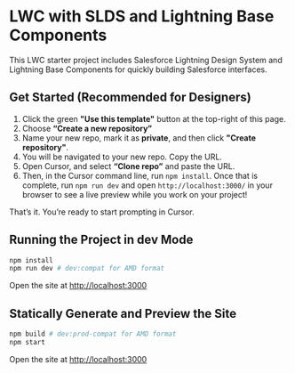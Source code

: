 # LWC with SLDS and Lightning Base Components

This LWC starter project includes Salesforce Lightning Design System and Lightning Base Components for quickly building Salesforce interfaces.

## Get Started (Recommended for Designers)
1. Click the green **"Use this template"** button at the top-right of this page.
2. Choose **“Create a new repository”**
3. Name your new repo, mark it as **private**, and then click **"Create repository"**.
4. You will be navigated to your new repo. Copy the URL.
5. Open Cursor, and select **“Clone repo”** and paste the URL.
6. Then, in the Cursor command line, run `npm install`. Once that is complete, run `npm run dev` and open `http://localhost:3000/` in your browser to see a live preview while you work on your project!

That’s it. You’re ready to start prompting in Cursor.

## Running the Project in dev Mode

```bash
npm install
npm run dev # dev:compat for AMD format
```

Open the site at [http://localhost:3000](http://localhost:3000)

## Statically Generate and Preview the Site

```bash
npm build # dev:prod-compat for AMD format
npm start
```

Open the site at [http://localhost:3000](http://localhost:3000)
